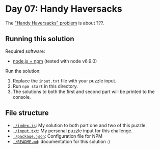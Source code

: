 # Day 07: Handy Haversacks
The ["Handy Haversacks" problem](https://adventofcode.com/2020/day/7) is about ???.

## Running this solution
Required software:
* [node.js + npm](https://nodejs.org/) (tested with node v6.9.0)

Run the solution:
1. Replace the `input.txt` file with your puzzle input.
2. Run `npm start` in this directory.
3. The solutions to both the first and second part will be printed to the console.

## File structure
* [`./index.js`](./index.js): My solution to both part one and two of this puzzle.
* [`./input.txt`](./input.txt): My personal puzzle input for this challenge.
* [`./package.json`](./package.json): Configuration file for NPM
* [`./README.md`](./README.md): documentation for this solution :)
